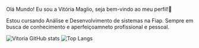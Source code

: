 Olá Mundo! Eu sou a Vitória Maglio, seja bem-vindo ao meu perfil!👋

Estou cursando Análise e Desenvolvimento de sistemas na Fiap.
Sempre em busca de conhecimento e aperfeiçoamneto profissional e pessoal.

![Vitoria GitHub stats](https://github-readme-stats.vercel.app/api?username=VitoriaMaglio&show_icons=true&theme=tokyonight)
![Top Langs](https://github-readme-stats.vercel.app/api/top-langs/?username=VitoriaMaglio&layout=compacticons=true&theme=tokyonight)

